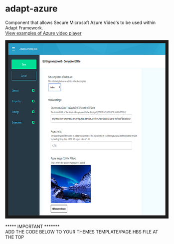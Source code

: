 adapt-azure
================

Component that allows Secure Microsoft Azure Video's to be used within Adapt Framework. <br>
<a href="https://azure.microsoft.com/en-ca/resources/videos/home/" target="_blank">View examples of Azure video player</a><br>

<img src="azure-screen.png?raw=true" alt="IMAGE ALT TEXT HERE" width="768" height="552" border="10" />

***** IMPORTANT *******<br>
ADD THE CODE BELOW TO YOUR THEMES TEMPLATE/PAGE.HBS FILE AT THE TOP
<script>$.getScript('//amp.azure.net/libs/amp/1.8.3/azuremediaplayer.min.js');</script>
